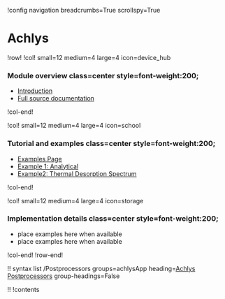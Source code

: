 !config navigation breadcrumbs=True scrollspy=True

# Achlys


!row!
!col! small=12 medium=4 large=4 icon=device_hub

### Module overview class=center style=font-weight:200;

- [Introduction](module/introduction.md)
- [Full source documentation](source/index.md)

!col-end!

!col! small=12 medium=4 large=4 icon=school

### Tutorial and examples class=center style=font-weight:200;

- [Examples Page](examples/index.md)
- [Example 1: Analytical](examples/analytical/analytical.md)
- [Example2: Thermal Desorption Spectrum](examples/thermal_desorption/thermal_desorption.md)

!col-end!

!col! small=12 medium=4 large=4 icon=storage

### Implementation details class=center style=font-weight:200;

- place examples here when available
- place examples here when available

!col-end!
!row-end!



!! syntax list /Postprocessors groups=achlysApp heading=[Achlys Postprocessors](/postprocessors/index.md) group-headings=False

!! !contents
